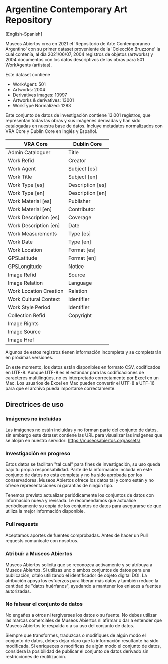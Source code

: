 # Argentine Contemporary Art Repository

[English-Spanish]

Museos Abiertos crea en 2021 el 'Repositorio de Arte Contemporáneo Argentino' con su primer dataset proveniente de la 'Colección Bruzzone' la cual contenía, al día 2021/06/07, 2004 registros de objetos (artworks) y 2004 documentos con los datos descriptivos de las obras para 501 WorkAgents (artistas).

Este dataset contiene 

* WorkAgent: 501
* Artworks: 2004
* Derivatives	images: 10997
* Artworks & derivatives: 13001
* WorkType Normalized: 1283

Este conjunto de datos de investigación contiene 13.001 registros, que representan todas las obras y sus imágenes derivadas y han sido catalogadas en nuestra base de datos. Incluye metadatos normalizados con VRA Core y Dublin Core en Inglés y Español.

| VRA Core               | Dublin Core              |
|------------------------|--------------------------|
| Admin Cataloguer       | Title                    |
| Work Refid             | Creator                  |
| Work Agent             | Subject [es]             |
| Work Title             | Subject [en]             |
| Work Type [es]         | Description [es]         |
| Work Type [en]         | Description [en]         |
| Work Material [es]     | Publisher                |
| Work Material [en]     | Contributor              |
| Work Description [es]  | Coverage                 |
| Work Description [en]  | Date                     |
| Work Measurements      | Type [es]                |
| Work Date              | Type [en]                |
| Work Location          | Format [es]              |
| GPSLatitude            | Format [en]              |
| GPSLongitude           | Notice                   |
| Image Refid            | Source                   |
| Image Relation         | Language                 |
| Work Location Creation | Relation                 |
| Work Cultural Context  | Identifier               |
| Work Style Period      | Identifier               |
| Collection Refid       | Copyright                |
| Image Rights           |                          |
| Image Source           |                          |
| Image Href             |                          |

Algunos de estos registros tienen información incompleta y se completarán en próximas versiones.

En este momento, los datos están disponibles en formato CSV, codificados en UTF-8. Aunque UTF-8 es el estándar para las codificaciones de caracteres multilingües, no es interpretado correctamente por Excel en un Mac. Los usuarios de Excel en Mac pueden convertir el UTF-8 a UTF-16 para que el archivo pueda importarse correctamente.


## Directrices de uso

### Imágenes no incluídas

Las imágenes no están incluidas y no forman parte del conjunto de datos, sin embargo este dataset contiene las URL para visualizar las imágenes que se alojan en nuestro servidor: https://museosabiertos.org/assets/


### Investigación en progreso
Estos datos se facilitan "tal cual" para fines de investigación, su uso queda bajo tu propia responsabilidad. Parte de la información incluida en este conjunto de datos no está completa y no ha sido aprobada por los conservadores. Museos Abiertos ofrece los datos tal y como están y no ofrece representaciones ni garantías de ningún tipo.

Tenemos previsto actualizar periódicamente los conjuntos de datos con información nueva y revisada. Le recomendamos que actualice periódicamente su copia de los conjuntos de datos para asegurarse de que utiliza la mejor información disponible.


### Pull requests
Aceptamos aportes de fuentes comprobadas. Antes de hacer un Pull requests comunícate con nosotros.

### Atribuír a Museos Abiertos
Museos Abiertos solicita que se reconozca activamente y se atribuya a Museos Abiertos. Si utilizas uno o ambos conjuntos de datos para una publicación, cítalo utilizando el identificador de objeto digital DOI. La atribución apoya los esfuerzos para liberar más datos y también reduce la cantidad de "datos huérfanos", ayudando a mantener los enlaces a fuentes autorizadas.

### No falsear el conjunto de datos
No engañes a otros ni tergiverses los datos o su fuente. No debes utilizar las marcas comerciales de Museos Abiertos ni afirmar o dar a entender que Museos Abiertos te respalda o a su uso del conjunto de datos.

Siempre que transformes, traduzcas o modifiques de algún modo el conjunto de datos, debes dejar claro que la información resultante ha sido modificada. Si enriqueces o modificas de algún modo el conjunto de datos, considera la posibilidad de publicar el conjunto de datos derivado sin restricciones de reutilización.
